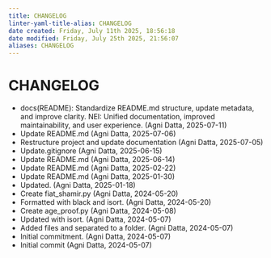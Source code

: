 ```yaml
---
title: CHANGELOG
linter-yaml-title-alias: CHANGELOG
date created: Friday, July 11th 2025, 18:56:18
date modified: Friday, July 25th 2025, 21:56:07
aliases: CHANGELOG
---
```


# CHANGELOG

- docs(README): Standardize README.md structure, update metadata, and improve clarity. NEI: Unified documentation, improved maintainability, and user experience. (Agni Datta, 2025-07-11)
- Update README.md (Agni Datta, 2025-07-06)
- Restructure project and update documentation (Agni Datta, 2025-07-05)
- Update.gitignore (Agni Datta, 2025-06-15)
- Update README.md (Agni Datta, 2025-06-14)
- Update README.md (Agni Datta, 2025-02-22)
- Update README.md (Agni Datta, 2025-01-30)
- Updated. (Agni Datta, 2025-01-18)
- Create fiat_shamir.py (Agni Datta, 2024-05-20)
- Formatted with black and isort. (Agni Datta, 2024-05-20)
- Create age_proof.py (Agni Datta, 2024-05-08)
- Updated with isort. (Agni Datta, 2024-05-07)
- Added files and separated to a folder. (Agni Datta, 2024-05-07)
- Initial commitment. (Agni Datta, 2024-05-07)
- Initial commit (Agni Datta, 2024-05-07)
